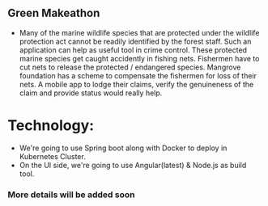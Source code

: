 ## Green Makeathon
- Many of the marine wildlife species that are protected under the wildlife protection act cannot be readily identified by the forest staff. Such an application can help as useful tool in crime control. 
 These protected marine species get caught accidently in fishing nets. Fishermen have to cut nets to release the protected / endangered species. Mangrove foundation has a scheme to compensate the fishermen for loss of their nets. A mobile app to lodge their claims, verify the genuineness of the claim and provide status would really help.

# Technology:
- We're going to use Spring boot along with Docker to deploy in Kubernetes Cluster.
- On the UI side, we're going to use Angular(latest) & Node.js as build tool.

### More details will be added soon
